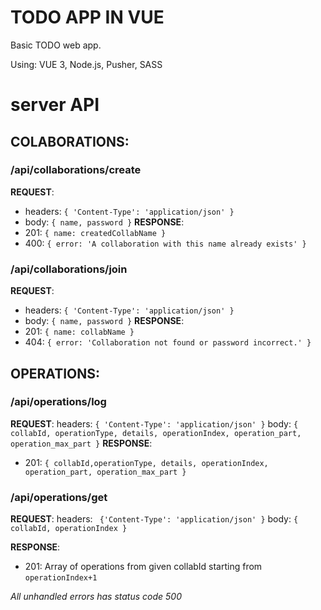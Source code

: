 # TODO APP IN VUE
Basic TODO web app.

Using: VUE 3, Node.js, Pusher, SASS


# server API

## COLABORATIONS:
### /api/collaborations/create
**REQUEST**:
- headers: `{ 'Content-Type': 'application/json' }`
- body: `{ name, password }`
**RESPONSE**:
- 201: `{ name: createdCollabName }`
- 400: `{ error: 'A collaboration with this name already exists' }`

### /api/collaborations/join
**REQUEST**:
- headers: `{ 'Content-Type': 'application/json' }`
- body: `{ name, password }`
**RESPONSE**:
- 201: `{ name: collabName }`
- 404: `{ error: 'Collaboration not found or password incorrect.' }`

## OPERATIONS:
### /api/operations/log
**REQUEST**:
headers: `{ 'Content-Type': 'application/json' }`
body: `{ collabId, operationType, details, operationIndex, operation_part, operation_max_part }`
**RESPONSE**:
- 201: `{ collabId,operationType, details, operationIndex, operation_part, operation_max_part }`

### /api/operations/get
**REQUEST**:
headers: ` {'Content-Type': 'application/json' }`
body: `{ collabId, operationIndex }`

**RESPONSE**: 
- 201: Array of operations from given collabId starting from `operationIndex+1`


*All unhandled errors has status code 500*

